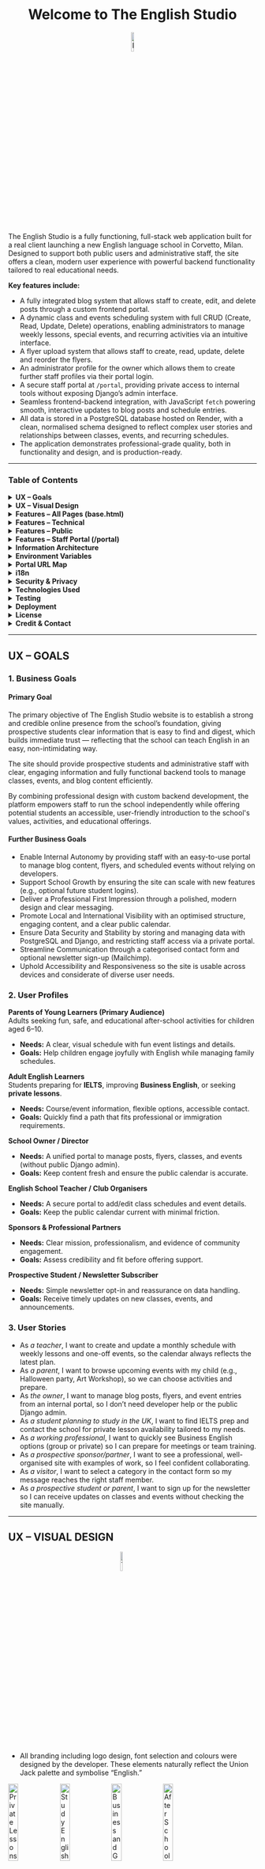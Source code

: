 <h1 align="center"> Welcome to The English Studio </h1>
<p align="center">
  <img src="staticfiles/compressed/logofull.webp" alt="Learn English with The English Studio" width="10%" style="margin: 0 auto; display: block;"/>
</p>

The English Studio is a fully functioning, full-stack web application built for a real client launching a new English language school in Corvetto, Milan. Designed to support both public users and administrative staff, the site offers a clean, modern user experience with powerful backend functionality tailored to real educational needs.

**Key features include:**
- A fully integrated blog system that allows staff to create, edit, and delete posts through a custom frontend portal.
- A dynamic class and events scheduling system with full CRUD (Create, Read, Update, Delete) operations, enabling administrators to manage weekly lessons, special events, and recurring activities via an intuitive interface.
- A flyer upload system that allows staff to create, read, update, delete and reorder the flyers.
- An administrator profile for the owner which allows them to create further staff profiles via their portal login.
- A secure staff portal at `/portal`, providing private access to internal tools without exposing Django’s admin interface.
- Seamless frontend-backend integration, with JavaScript `fetch` powering smooth, interactive updates to blog posts and schedule entries.
- All data is stored in a PostgreSQL database hosted on Render, with a clean, normalised schema designed to reflect complex user stories and relationships between classes, events, and recurring schedules.
- The application demonstrates professional-grade quality, both in functionality and design, and is production-ready.

---

### Table of Contents

<details><summary><strong>UX – Goals</strong></summary>

- Business Goals
  - Primary Goal
  - Further Business Goals
- User Profiles
- User Stories
</details>

<details><summary><strong>UX – Visual Design</strong></summary>

- Fonts & Colours
- Wireframes 
</details>

<details><summary><strong>Features – All Pages (base.html)</strong></summary>

- Navbar
- Footer
</details>

<details><summary><strong>Features – Technical</strong></summary>

- Language Switching
- Custom form handling
- Environment variables
- Media handling
- Security
- Deployment
- Custom Recurrence Logic
</details>

<details><summary><strong>Features – Public</strong></summary>

- Homepage (index.html)
- Blog (blog_list.html / blog_detail.html)
- Interactive Schedule Calendar (calendar.html)
- Contact Form with Mailchimp Integration (contact.html)
</details>

<details><summary><strong>Features – Staff Portal (/portal)</strong></summary>

- Login Page (portal/login)
- Dashboard (portal)
- Blog Post Management
- Schedule Management
- Upcoming Events Flyers Management
- User Management
</details>

<details><summary><strong>Information Architecture</strong></summary>

- Database Structure
- Database Models
  - Class
  - Event
  - BlogPost
  - Flyer
</details>

<details><summary><strong>Environment Variables</strong></summary></details>

<details><summary><strong>Portal URL Map</strong></summary></details>

<details><summary><strong>i18n</strong></summary></details>

<details><summary><strong>Security & Privacy</strong></summary></details>

<details><summary><strong>Technologies Used</strong></summary>

- Languages
- Frameworks
- Django / Python Packages
- Third-Party Services
- Database
- Deployment & Dev Tools
</details>

<details><summary><strong>Testing</strong></summary>

- About Testing
- Validation
- Mobile & Desktop Testing
- Manual Testing
- User Story Testing
- Bugs
</details>

<details><summary><strong>Deployment</strong></summary>

- Local Development
- Production (Render)
</details>

<details><summary><strong>License</strong></summary></details>

<details><summary><strong>Credit & Contact</strong></summary></details>

---

<h2>UX – GOALS</h2>

<h3>1. Business Goals</h3>

<h4>Primary Goal</h4>

The primary objective of The English Studio website is to establish a strong and credible online presence from the school’s foundation, giving prospective students clear information that is easy to find and digest, which builds immediate trust — reflecting that the school can teach English in an easy, non-intimidating way.

The site should provide prospective students and administrative staff with clear, engaging information and fully functional backend tools to manage classes, events, and blog content efficiently.

By combining professional design with custom backend development, the platform empowers staff to run the school independently while offering potential students an accessible, user-friendly introduction to the school's values, activities, and educational offerings.

<h4>Further Business Goals</h4>

- Enable Internal Autonomy by providing staff with an easy-to-use portal to manage blog content, flyers, and scheduled events without relying on developers.
- Support School Growth by ensuring the site can scale with new features (e.g., optional future student logins).
- Deliver a Professional First Impression through a polished, modern design and clear messaging.
- Promote Local and International Visibility with an optimised structure, engaging content, and a clear public calendar.
- Ensure Data Security and Stability by storing and managing data with PostgreSQL and Django, and restricting staff access via a private portal.
- Streamline Communication through a categorised contact form and optional newsletter sign-up (Mailchimp).
- Uphold Accessibility and Responsiveness so the site is usable across devices and considerate of diverse user needs.

<h3>2. User Profiles</h3>

**Parents of Young Learners (Primary Audience)**  
Adults seeking fun, safe, and educational after-school activities for children aged 6–10.  
- **Needs:** A clear, visual schedule with fun event listings and details.  
- **Goals:** Help children engage joyfully with English while managing family schedules.

**Adult English Learners**  
Students preparing for **IELTS**, improving **Business English**, or seeking **private lessons**.  
- **Needs:** Course/event information, flexible options, accessible contact.  
- **Goals:** Quickly find a path that fits professional or immigration requirements.

**School Owner / Director**  
- **Needs:** A unified portal to manage posts, flyers, classes, and events (without public Django admin).  
- **Goals:** Keep content fresh and ensure the public calendar is accurate.

**English School Teacher / Club Organisers**  
- **Needs:** A secure portal to add/edit class schedules and event details.  
- **Goals:** Keep the public calendar current with minimal friction.

**Sponsors & Professional Partners**  
- **Needs:** Clear mission, professionalism, and evidence of community engagement.  
- **Goals:** Assess credibility and fit before offering support.

**Prospective Student / Newsletter Subscriber**  
- **Needs:** Simple newsletter opt-in and reassurance on data handling.  
- **Goals:** Receive timely updates on new classes, events, and announcements.

<h3>3. User Stories</h3>

- As *a teacher*, I want to create and update a monthly schedule with weekly lessons and one-off events, so the calendar always reflects the latest plan.  
- As *a parent*, I want to browse upcoming events with my child (e.g., Halloween party, Art Workshop), so we can choose activities and prepare.  
- As *the owner*, I want to manage blog posts, flyers, and event entries from an internal portal, so I don’t need developer help or the public Django admin.  
- As *a student planning to study in the UK*, I want to find IELTS prep and contact the school for private lesson availability tailored to my needs.  
- As *a working professional*, I want to quickly see Business English options (group or private) so I can prepare for meetings or team training.  
- As *a prospective sponsor/partner*, I want to see a professional, well-organised site with examples of work, so I feel confident collaborating.  
- As *a visitor*, I want to select a category in the contact form so my message reaches the right staff member.  
- As *a prospective student or parent*, I want to sign up for the newsletter so I can receive updates on classes and events without checking the site manually.

---

<h2> UX – VISUAL DESIGN </h2>

<p>
  <img src="staticfiles/compressed/logofull.webp" alt="The English Studio Logo" width="10%" style="margin: 0 auto; display: block;"/>
</p>

- All branding including logo design, font selection and colours were designed by the developer. These elements naturally reflect the Union Jack palette and symbolise “English.”

<p>
  <img src="main/static/compressed/privatelessons.webp" width="20%" alt="Private Lessons"/> 
  <img src="main/static/compressed/studyenglish.webp" width="20%" alt="Study English"/> 
  <img src="main/static/compressed/businessandgeneral.webp" width="20%" alt="Business and General English"/> 
  <img src="main/static/compressed/afterschoolclub.webp" width="20%" alt="After School Club"/>
</p>

Carousel images were rendered by the developer to fit the professional academic feel of the site using OpenAI prompts matching the four class styles: private lessons, after school club, test prep, and business English.

Icons used in the “WHAT WE OFFER” section reference the brand to create descriptive symbols that complement the logo and reinforce brand identity.

<p>
  <img src="main/static/compressed/apple.webp" style="height: 200px;" alt="Apple Icon"/> 
  <img src="main/static/compressed/balloons.webp" style="height: 200px;" alt="Balloons Icon"/> 
  <img src="main/static/compressed/book.webp" style="height: 200px;" alt="Book Icon"/> 
  <img src="main/static/compressed/chat.webp" style="height: 200px;" alt="Chat Icon"/> 
  <img src="main/static/compressed/crafts.webp" style="height: 200px;" alt="Crafts Icon"/> 
  <img src="main/static/compressed/rosette.webp" style="height: 200px;" alt="Rosette Icon"/>
</p>

<h3>FONTS & COLOURS</h3>

- The `primaryfont` is **Archivo Black** (from the logo).  
- The body font is **Cabin**, a smart, minimal sans-serif.

Navy (text): `#37376B`
Red (accents): `#B30000`
Off-white (bg): `#fdfbf6`


The navy/red are slightly muted to feel professional; the off-white background softens the overall feel (book-page vibe).


<details><summary>WIREFRAMES:</summary>
| Page  | Result |
| ----------------------- | ----------------------- | 
| blog/blog_detail.html   | <img src="readmefiles\blog_detail.JPG" width="250" style="object-fit:contain;"/> |
| blog/blog_list.html     | <img src="readmefiles\blog_list.html.JPG" width="250" style="object-fit:contain;"/>   |
| blog/form.html          | <img src="readmefiles\form.JPG" width="250" style="object-fit:contain;"/>        |
| blog/list.html          | <img src="readmefiles\list.JPG" width="250" style="object-fit:contain;"/>        |
| contact.html            | <img src="readmefiles\contact.JPG" width="250" style="object-fit:contain;"/>     |
| flyers/flyer_form.html  | <img src="readmefiles\flyer_form.JPG" width="250" style="object-fit:contain;"/>  |
| flyers/flyers_list.html | <img src="readmefiles\flyers_list.JPG" width="250" style="object-fit:contain;"/> |
| flyers/reorder.html     | I did not draw a wireframe for this I just assumed I would use a drag and drop list  |
| index.html              | <img src="readmefiles\index1.JPG" width="250" style="object-fit:contain;"/> <img src="readmefiles\index2.JPG" width="250" style="object-fit:contain;"/>     |
| portal/create_user.html | <img src="readmefiles\create_user.JPG" width="250" style="object-fit:contain;"/> |
| portal/dashboard.html   | <img src="readmefiles\dashboard.JPG" width="250" style="object-fit:contain;"/>   |
| portal/edit_user.html   | <img src="readmefiles\edit_user.JPG" width="250" style="object-fit:contain;"/>   |
| portal/login.html       | <img src="readmefiles\login.JPG" width="250" style="object-fit:contain;"/>       |
| portal/user_list.html   | <img src="readmefiles\user_list.JPG" width="250" style="object-fit:contain;"/>   |
| schedule/calendar.html  | <img src="readmefiles\calendar.JPG" width="250" style="object-fit:contain;"/>    |
| schedule/event_list.html| <img src="readmefiles\event_list.JPG" width="250" style="object-fit:contain;"/>  |
</details>

---

<h2> FEATURES – ALL PAGES (loaded by base.html) </h2>

All pages feature a responsive navbar and footer.

<h3>1. Navbar</h3>

<div style="display: flex; align-items: flex-start; gap: 24px; flex-wrap: wrap;">
  <img src="readmefiles/navbarphone.jpg" alt="Navbar Phone" style="max-width: 220px; width: 100%; border-radius: 8px; margin-bottom: 12px; flex-shrink: 0;">
  <img src="readmefiles/navbardesktop.jpg" alt="Navbar Desktop" style="max-width: 800px; width: 100%; border-radius: 8px; margin-bottom: 12px; flex-shrink: 0;">
</div>

- Look & feel: super minimal, lots of breathing room. Off-white background, navy text, red accent. Brand-first.  
- Desktop: round logo on the left; right-aligned uppercase links — **ABOUT · SCHEDULE · BLOG · CONTACT**; GB/IT flags far right.  
- Mobile: right-side overlay menu; links stack vertically; hamburger morphs to a red **X** close button; flags inside the menu.  
- Hierarchy: logo → primary links → language.

<h3>2. Footer</h3>

<div style="display: flex; align-items: flex-start; gap: 24px; flex-wrap: wrap;">
  <img src="readmefiles/footerphone.jpg" alt="Footer Phone" style="max-width: 220px; width: 100%; border-radius: 8px; margin-bottom: 12px; flex-shrink: 0;">
  <img src="readmefiles/footerdesktop.jpg" alt="Footer Desktop" style="max-width: 800px; width: 100%; border-radius: 8px; margin-bottom: 12px; flex-shrink: 0;">
</div>

- Solid navy panel with a thin red top border. White text; red “FOLLOW US ON” accent.  
- Desktop: three columns — (1) logo; (2) address + socials + legal; (3) quick links.  
- Mobile: everything centers and stacks; quick links become a single row; legal/meta at the bottom.

---

<h2> FEATURES – TECHNICAL </h2>

1. **Language Switching:** i18n enabled; English/Italian with locale prefixes.  
2. **Custom form handling:** Blog and schedule use Django forms + `fetch` for smooth UX.  
3. **Environment variables:** Sensitive settings via `.env` only.  
4. **Media handling:** Cloudinary for images/video.  
5. **Security:** Portal routes protected from public access.  
6. **Deployment:** Render (web service + Postgres).  
7. **Custom Recurrence Logic:** Datetime/calendar logic for recurring events with exceptions.

---

<h2> FEATURES – PUBLIC </h2>

<h3>1. Homepage (index.html)</h3>

<p>
  <img src="readmefiles/devicetesting/public/index.html/Macbook-Air-theenglishstudiocorvetto.com.png" style="max-width: 300px; border-radius: 8px;">
  <img src="readmefiles/devicetesting/public/index.html/Macbook-Air-theenglishstudiocorvetto.com (1).png" style="max-width: 300px; border-radius: 8px;">
  <img src="readmefiles/devicetesting/public/index.html/Macbook-Air-theenglishstudiocorvetto.com (2).png" style="max-width: 300px; border-radius: 8px;">
  <img src="readmefiles/devicetesting/public/index.html/Macbook-Air-theenglishstudiocorvetto.com (3).png" style="max-width: 300px; border-radius: 8px;">
</p>

- Professionally designed landing page with hero carousel; overlay headings and CTA link to “WHAT WE OFFER.”  
- “Learn English with Leanne” introduces the teacher to build trust; signature adds a personal touch.  
- Class selection with custom icons complements the information and reinforces branding.  
- All homepage content is bilingual (EN/IT) via the flags in the navbar.

<h3>2. Blog (blog_list.html / blog_detail.html)</h3>

<p>
  <img src="readmefiles/devicetesting/public/blog/blog_list.html/Macbook-Air-theenglishstudiocorvetto.com (5).png" style="max-width: 300px; border-radius: 8px;">
  <img src="readmefiles/devicetesting/public/blog/blog_detail.html/Macbook-Air-theenglishstudiocorvetto.com (6).png" style="max-width: 300px; border-radius: 8px;">
</p>

- Blog list shows feature image, title, and date per post (card layout).  
- Detail page enlarges the image and presents content; video supported.  
- Prev/Next navigation and a button back to the list.  
- SEO-friendly slugs.  
- Fully bilingual content.

<h3>3. Interactive Schedule Calendar (calendar.html)</h3>

<p>
  <img src="readmefiles/devicetesting/public/calendar.html/Macbook-Air-theenglishstudiocorvetto.com (5).png" style="max-width: 300px; border-radius: 8px;">
  <img src="readmefiles/devicetesting/public/calendar.html/Macbook-Air-theenglishstudiocorvetto.com (6).png" style="max-width: 300px; border-radius: 8px;">
</p>

- Custom calendar view via **SCHEDULE**.  
- Emoji icons represent different classes/events; tooltips show details (multiple events listed together).  
- Month switching for past/future planning.

<h3>4. Contact Form with Mailchimp Integration (contact.html)</h3>

<p>
  <img src="readmefiles/devicetesting/public/contact.html/Macbook-Air-theenglishstudiocorvetto.com (5).png" style="max-width: 300px; border-radius: 8px;">
</p>

- Accessible form: name, email, phone, subject, message.  
- Emails sent with `reply_to` headers to the school address.  
- Optional newsletter opt-in (Mailchimp).  
- Google Maps API with custom branded pin.

---

<h2> FEATURES – STAFF PORTAL (/portal)</h2>

<h3>1. Login Page (portal/login)</h3>

<p>
  <img src="readmefiles/devicetesting/staff/portal/login.html/Macbook-Air-theenglishstudiocorvetto.com (5).png" style="max-width: 300px; border-radius: 8px;">
</p>

- Secure login via Django auth; custom UI; redirects to dashboard on success.

<h3>2. Dashboard (portal)</h3>

<p>
  <img src="readmefiles/devicetesting/staff/portal/dashboard.html/Macbook-Air-theenglishstudiocorvetto.com (7).png" style="max-width: 300px; border-radius: 8px;">
</p>

- Central hub for blog and schedule management with quick links.

<h3>3. Blog Post Management</h3>

<p>
  <img src="readmefiles/devicetesting/staff/portal/blog/form.html/Macbook-Air-theenglishstudiocorvetto.com (9).png" style="max-width: 300px; border-radius: 8px;">
  <img src="readmefiles/devicetesting/staff/portal/blog/list.html/Macbook-Air-theenglishstudiocorvetto.com (8).png" style="max-width: 300px; border-radius: 8px;">
  <img src="readmefiles/devicetesting/staff/portal/blog/confirm_delete.html/Macbook-Air-theenglishstudiocorvetto.com (10).png" style="max-width: 300px; border-radius: 8px;">
</p>

Staff can:
- Create bilingual posts (EN/IT).  
- Upload images/video to Cloudinary.  
- Edit, delete, backdate, toggle status (draft/published).  
- JS `fetch` for smooth saves.

<h3>4. Schedule Management</h3>

<p>
  <img src="readmefiles/devicetesting/staff/portal/event_list.html/Macbook-Air-theenglishstudiocorvetto.com (5).png" style="max-width: 300px; border-radius: 8px;">
  <img src="readmefiles/devicetesting/staff/portal/event_list.html/Macbook-Air-theenglishstudiocorvetto.com (6).png" style="max-width: 300px; border-radius: 8px;">
</p>

- Full CRUD for **Classes** (name + emoji; bilingual) and **Events** (time slots linked to classes).  
- Recurrence options: one-time, weekly, biweekly, monthly, custom days; with **exception dates**.  
- Validation to prevent bad date/time ranges.

<h3>5. Upcoming Events Flyers Management</h3>

<p>
  <img src="readmefiles/devicetesting/staff/portal/flyers/flyer_form.html/Macbook-Air-theenglishstudiocorvetto.com (5).png" style="max-width: 300px; border-radius: 8px;">
  <img src="readmefiles/devicetesting/staff/portal/flyers/flyers_list.html/Macbook-Air-theenglishstudiocorvetto.com (7).png" style="max-width: 300px; border-radius: 8px;">
  <img src="readmefiles/devicetesting/staff/portal/flyers/reorder.html/Macbook-Air-theenglishstudiocorvetto.com (5).png" style="max-width: 300px; border-radius: 8px;">
</p>

Staff can:
- Create flyers with bilingual fields (EN/IT).  
- Upload flyer images (and optional PDFs, if enabled).  
- Reorder flyers via `sort_order` for homepage sequence.  
- Edit or delete flyers.

<h3>6. User Management</h3>

- Create/delete users, reset passwords, assign roles/permissions (staff/superuser).  
- Owner-created users can reset their own password via the portal login.  
- No public Django admin exposure.

---

<h2> INFORMATION ARCHITECTURE </h2>

<h3>1. Database Structure</h3>

The following ERD visualises relationships between the models.

![ERD](readmefiles/erd.png)

**Key relationships**
- Each **Event** belongs to a **Class** (`ForeignKey`).  
- Events support **recurrence** with **exception dates** and optional **repeat-until**.  
- **BlogPost** is multilingual and authored by a Django **User**.  
- **Flyer** stores bilingual text and uses `sort_order` for manual homepage ordering.

Primary custom models: **Class**, **Event**, **BlogPost**, **Flyer**.

<h3>2. Database Models</h3>

### Class

| Field        | Type        | Notes |
|--------------|-------------|-------|
| `name_en`    | `CharField` | English name (required) |
| `name_it`    | `CharField` | Italian name (optional) |
| `emoji`      | `CharField` | Single emoji used in calendar/tooltips |
| `__str__()`  | method      | Readable label (emoji + name) |

### Event

| Field                   | Type                           | Notes |
|-------------------------|--------------------------------|-------|
| `class_instance`        | `ForeignKey(Class)`            | `on_delete=CASCADE` |
| `date`                  | `DateField`                    | Anchor date for one-offs/first occurrence |
| `start_time`            | `TimeField`                    | Local start |
| `end_time`              | `TimeField`                    | Local end |
| `recurrence`            | `CharField(choices)`           | `none`, `weekly`, `biweekly`, `monthly`, `custom_days` |
| `days_of_week`          | `CharField`                    | Comma list when `recurrence="custom_days"` (e.g., `Mon,Wed,Fri`) |
| `repeat_until`          | `DateField(null=True)`         | Optional final date |
| `recurrence_exceptions` | `ArrayField(Date)` / `JSONField` | Dates to skip (Postgres) |
| `__str__()`             | method                         | Readable summary |

**Indexes / performance (recommended)**
- Composite `(date, class_instance)` for calendar queries.  
- Partial index for future events: `WHERE date >= CURRENT_DATE`.

### BlogPost

| Field              | Type                        | Notes |
|--------------------|-----------------------------|-------|
| `title_en`         | `CharField`                 | English title |
| `title_it`         | `CharField`                 | Italian title (optional) |
| `slug`             | `SlugField(unique)`         | Used in URLs |
| `body_en`          | rich text (`TextField`/editor) | English content |
| `body_it`          | rich text                   | Optional Italian content |
| `featured_image`   | `ImageField`                | Cloud-hosted header image |
| `video`            | optional media field        | Optional |
| `author`           | `ForeignKey(User)`          | Post author |
| `status`           | `CharField`                 | Draft / Published |
| `created_at`       | `DateTimeField`             | Auto timestamp |
| `updated_at`       | `DateTimeField`             | Auto timestamp |
| `published_at`     | `DateTimeField`             | Controls visibility/order |
| `get_absolute_url()` | method                    | Returns `/blog/<slug>/` |

> The list template uses `featured_image`, `title_en/it`, `published_at`, and `slug`.

### Flyer

```python
class Flyer(models.Model):
    title_en = models.CharField(max_length=200)
    title_it = models.CharField(max_length=200, blank=True, default="")
    description_en = models.TextField(blank=True, default="")
    description_it = models.TextField(blank=True, default="")
    extra_info_en = models.CharField(max_length=255, blank=True, default="")
    extra_info_it = models.CharField(max_length=255, blank=True, default="")
    image = models.ImageField(upload_to="flyers/", blank=True, default="")
    event_date = models.DateField(blank=True, null=True)
    sort_order = models.PositiveIntegerField(default=0, db_index=True)
    created_at = models.DateTimeField(default=timezone.now, editable=False)

    class Meta:
        ordering = ["sort_order", "event_date", "id"]
```
| Field            | Type                   | Notes                                          |
| ---------------- | ---------------------- | ---------------------------------------------- |
| `title_en`       | `CharField(200)`       | Required                                       |
| `title_it`       | `CharField(200)`       | Optional                                       |
| `description_en` | `TextField`            | Optional                                       |
| `description_it` | `TextField`            | Optional                                       |
| `extra_info_en`  | `CharField(255)`       | Optional (short blurb)                         |
| `extra_info_it`  | `CharField(255)`       | Optional (short blurb)                         |
| `image`          | `ImageField`           | Stored under `flyers/` (cloud storage backend) |
| `event_date`     | `DateField(null=True)` | Optional                                       |
| `sort_order`     | `PositiveIntegerField` | **Indexed**; drag/drop order                   |
| `created_at`     | `DateTimeField`        | Audit                                          |
| `__str__()`      | method                 | Title fallback                                 |
| `Meta.ordering`  | —                      | `["sort_order","event_date","id"]`             |

Internationalisation (i18n) pattern

* Parallel EN/IT fields in models (e.g., title_en / title_it).
* Templates resolve via LANGUAGE_CODE.
* Simple queries; no translation tables.

| Key                      | Required | Example                                                       | Purpose                            |
| ------------------------ | -------- | ------------------------------------------------------------- | ---------------------------------- |
| `SECRET_KEY`             | ✅        | `django-insecure-…`                                           | Django crypto/signing key.         |
| `DEBUG`                  | ✅        | `False`                                                       | Never `True` in production.        |
| `ALLOWED_HOSTS`          | ✅        | `theenglishstudiocorvetto.com,.onrender.com`                  | Comma-separated hostnames.         |
| `CSRF_TRUSTED_ORIGINS`   | ✅        | `https://theenglishstudiocorvetto.com,https://*.onrender.com` | CSRF origin safelist.              |
| `DATABASE_URL`           | ✅        | `postgres://…`                                                | Render Postgres connection string. |
| `CLOUDINARY_URL`         | ✅        | `cloudinary://…`                                              | Media storage backend.             |
| `GOOGLE_MAPS_API_KEY`    | ✅        | `AIza…`                                                       | Contact page map loader.           |
| `MAILCHIMP_API_KEY`      | ⬜        | `usX-…`                                                       | Newsletter opt-in.                 |
| `MAILCHIMP_LIST_ID`      | ⬜        | `abcd1234`                                                    | Audience ID.                       |
| `DJANGO_SETTINGS_MODULE` | ⬜        | `the_english_studio.settings`                                 | Usually default.                   |
| `SECURE_SSL_REDIRECT`    | ⬜        | `True`                                                        | Force HTTPS (prod).                |

| Area                | Method | Path (i18n prefix varies)                                               | Notes                  |
| ------------------- | ------ | ----------------------------------------------------------------------- | ---------------------- |
| Schedule Portal     | `GET`  | `/en/schedule/portal/`                                                  | Admin schedule UI.     |
| Delete Event        | `POST` | `/en/schedule/portal/_/events/<id>/delete/`                             | Confirmed 200 in logs. |
| Delete Class        | `POST` | `/en/schedule/portal/_/classes/<id>/delete/`                            | Confirmed 200 in logs. |
| Create/Update Event | `POST` | `{% url 'portal:create_event' %}`, `{% url 'portal:update_event' id %}` | Used by `schedule.js`. |
| Create/Update Class | `POST` | `{% url 'portal:create_class' %}`, `{% url 'portal:update_class' id %}` | Used by `schedule.js`. |

i18n

* Locale prefixes: /en/... and /it/... (Django LocaleMiddleware).
* Translate templates with {% trans %} / {% blocktrans %}.
* Update translations:
`django-admin makemessages -l it`
`django-admin compilemessages`

Security & Privacy

Secrets only via environment variables; never committed.

HTTPS enforced (e.g., SECURE_SSL_REDIRECT=True); HSTS handled by platform.

Personal data handled by contact form/newsletter; document retention and GDPR contact.

Backups: Render Postgres snapshots (plus any additional policy you adopt).

Error logging: Render logs (add Sentry if you choose).

<h2> TECHNOLOGIES USED </h2> 

<h3>1. Languages</h3> 

* Python
* HTML
* CSS
* JavaScript

<h3>2. Frameworks</h3> 

* Django (5.x)
* Bootstrap 5, 
* CKEditor (via `django-ckeditor`). 
 
 <h3>3. Django / Python Packages</h3> 

* cloudinary
* django-cloudinary-storage
* django-ckeditor
* dj-database-url
* gunicorn
* pillow
* psycopg2-binary
* python-decouple
* python-dotenv
* python-dateutil
* requests
* whitenoise
* sqlparse
* asgiref
* certifi
* idna
* charset-normalizer
* tzdata
* urllib3
<h3>4. Third-Party Services</h3>

* Render: App & Postgres hosting
* Cloudinary: Media storage
* Mailchimp: Newsletter opt-in (optional)
* Google Maps API: Contact page map
* GoDaddy: Domain registrar/DNS

<h3>5. Database</h3> 

* PostgreSQL. 

<h3>6. Deployment & Dev Tools</h3>

* Render
* GitHub
* GitHub Codespaces
* Environment variables (`.env`) for all secrets

<h2> TESTING </h2> <h3>1. About Testing</h3> 

Extensive manual testing across views, forms, interactions, devices; non-technical users involved for realistic feedback. Colour contrast checked against WCAG 2.1. CSS validated (W3C Jigsaw).
A full breakdown of tests is in TESTING.md. Debug history lives in BUGLOG.md.

<h3>2. Validation</h3>

See [TESTING.md](TESTING.md).

<h3>3. Mobile & Desktop Testing</h3>

See [TESTING.md](TESTING.md).

<h3>4. Manual Testing</h3>

See [TESTING.md](TESTING.md).

<h3>5. User Story Testing</h3>

See [TESTING.md](TESTING.md).

<h3>6. Bugs</h3>

See [BUGLOG.md](BUGLOG.md); unresolved items listed at the bottom of [TESTING.md](TESTING.md).

<h2> DEPLOYMENT </h2>

The website is deployed at https://theenglishstudiocorvetto.com

<h3>1. Local Development</h3>

Requirements: Python 3.9+, pip, Git, (optional) PostgreSQL, Cloudinary/Mailchimp accounts if using those features.

### 1) Clone
git clone https://github.com/kimjev-webdev/theenglishstudiocorvetto.git
cd theenglishstudiocorvetto

### 2) Virtualenv
python3 -m venv .venv
#### Windows:
.venv\Scripts\activate
#### macOS/Linux:
source .venv/bin/activate

### 3) Install deps
pip install -r requirements.txt

### 4) Create .env from env.example and fill values

### 5) Migrate & superuser
python manage.py migrate
python manage.py createsuperuser

### 6) Run
python manage.py runserver

Visit http://127.0.0.1:8000
 (Django admin at /admin).

<h3>2. Production (Render)</h3>

* Build: pip install -r requirements.txt && python manage.py migrate && python manage.py collectstatic --no-input

* Start: gunicorn the_english_studio.wsgi:application

* Configure environment variables in Render dashboard.

* Static files: served via WhiteNoise; (optional) configure a static route if needed.

<h2> LICENSE </h2>

Proprietary License – The English Studio Website

Copyright (c) 2025 The English Studio. All rights reserved.

This project (including all source code, designs, images, copy, and build
artifacts) is proprietary to The English Studio (“Client”). It may not be
copied, reproduced, modified, distributed, publicly displayed, or used for
any purpose other than operating and maintaining The English Studio website,
except with the Client’s prior written permission.

1) Ownership
   - All intellectual property in this repository belongs to The English Studio.
   - All branding, logos, images, and written content are owned by the Client.
   - Any third-party components remain the property of their respective owners
     and are licensed separately as noted in their documentation.

2) Limited Use Grant
   - The Client and its expressly authorized staff/contractors are granted a
     non-transferable, non-sublicensable license to use, run, and modify this
     codebase solely for the operation and maintenance of The English Studio
     website.
   - No other rights are granted.

3) Restrictions
   - No redistribution, relicensing, or sale of this code or assets.
   - No copying or reuse in other projects, products, or services.
   - No extraction of components (including styles, images, or copy) for
     unrelated use.
   - No publication of source code or assets in public repositories or package
     registries without the Client’s written consent.

4) Trademarks & Branding
   - The English Studio name, logo, and brand elements may not be used without
     the Client’s written permission.

5) Third-Party Software
   - This project may include third-party libraries or services (e.g., Django,
     Bootstrap, Cloudinary, Mailchimp, Google Maps). Such components are
     governed by their own licenses and terms, which must be followed.

6) Termination
   - Any breach of these terms immediately terminates the license.

7) “AS IS” Disclaimer
   - The software is provided “AS IS”, without warranties of any kind, express
     or implied, including but not limited to fitness for a particular purpose.

8) Future Open-Source Option
   - If the Client decides to open-source this project, this file may be
     replaced with an open-source license (e.g., MIT or BSD-3-Clause).

For permissions or questions, contact:
The English Studio — theenglishstudio.corvetto@gmail.com

<h2> CREDIT & CONTACT </h2>

All content and structure were developed for a real-world client project. Media, blog posts, and calendar data are owned by the client.

Developer
📧 kimjev.webdev@gmail.com

🔗 https://github.com/kimjev-webdev/theenglishstudiocorvetto
